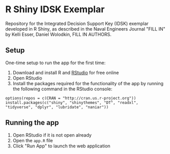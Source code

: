 # R Shiny IDSK Exemplar
Repository for the Integrated Decision Support Key (IDSK) exemplar developed in R Shiny, as described in the Naval Engineers Journal "FILL IN" by Kelli Esser, Daniel Wolodkin, FILL IN AUTHORS.

## Setup
One-time setup to run the app for the first time:
1. Download and install R and [RStudio](https://posit.co/download/rstudio-desktop/) for free online
2. Open RStudio
3. Install the packages required for the functionality of the app by running the following command in the RStudio console:
```{r}
options(repos = c(CRAN = "http://cran.us.r-project.org"))
install.packages(c("shiny", "shinythemes", "DT", "readxl", "tidyverse", "dplyr", "lubridate", "naniar"))
```

## Running the app
1. Open RStudio if it is not open already
2. Open the `app.R` file
3. Click "Run App" to launch the web application
